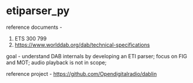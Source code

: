 # etiparser_py

reference documents - 
1. ETS 300 799  
2. https://www.worlddab.org/dab/technical-specifications
                      
goal - 
understand DAB internals by developing an ETI parser; focus on FIG and MOT; audio playback is not in scope; 

reference project -
https://github.com/Opendigitalradio/dablin
